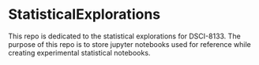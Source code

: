 # StatisticalExplorations

This repo is dedicated to the statistical explorations for DSCI-8133. The purpose of this repo is to store jupyter notebooks used for reference while creating experimental statistical notebooks.  

